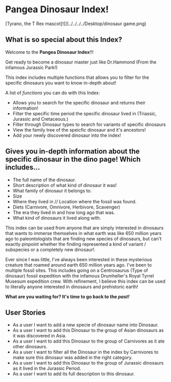 # Pangea Dinosaur Index!
[Tyrano, the T Rex mascot]![](../../../../Desktop/dinosaur game.png)
## What is so special about this Index?

Welcome to the **Pangea Dinosaur Index**!!!

Get ready to become a dinosaur master just like Dr.Hammond
(From the infamous Jurassic Park!)

This index includes multiple functions that allows you to filter for the specific dinosaurs you want to know in-depth about!

A list of *functions* you can do with this Index:
- Allows you to search for the specific dinosaur and returns their information!
- Filter the specific time period the specific dinosaur lived in (Triassic, Jurassic and Cretaceous.)
- Filter through Dinosaur types to search for variants of specific dinosaurs
- View the family tree of the speicfic dinosaur and it's ancestors!
- Add your newly discovered dinosaur into the index!

Gives you in-depth information about the specific dinosaur in the dino page! Which includes...
- 
- The full name of the dinosaur.
- Short description of what kind of dinosaur it was!
- What family of dinosaur it belongs to.
- Size
- Where they lived in // Location where the fossil was found.
- Diets (Carnivore, Omnivore, Herbivore, Scavenger)
- The era they lived in and how long ago that was.
- What kind of dinosaurs it lived along with.

This index can be used from anyone that are simply interested in dinosaurs that wants to immerse themselves in what earth was like 650 million years ago to paleontologists that are finding new species of dinosaurs, but can't exactly pinpoint whether the finding represented a kind of variant / subspecies or a completely new dinosaur!. 

Ever since I was little, I've always been interested in these mysterious creature that roamed around earth 650 million years ago. I've been to multiple fossil sites. This includes going on a Centrosaurus (Type of dinosaur) fossil expedition with the infamous Drumheller's Royal Tyrrel Musesum expedition crew. With refinement, I believe this index can be used to literally anyone interested in dinosaurs and prehistoric earth!

**What are you waiting for? It's time to go back to the *past!***





User Stories
-
- As a user I want to add a new specie of dinosaur name into Dinosaur.
- As a user I want to add this Dinosaur to the group of Asian dinosaurs as it was discovered in Asia.
- As a user I want to add this Dinosaur to the group of Carnivores as it ate other dinosaurs.
- As a user I want to filter all the Dinosaur in the index by Carnivores to make sure this dinosaur was added in the right category.
- As a user I want to add this Dinosaur to the group of Jurassic dinosaurs as it lived in the Jurassic Period.
- As a user I want to add its full description to this dinosaur.